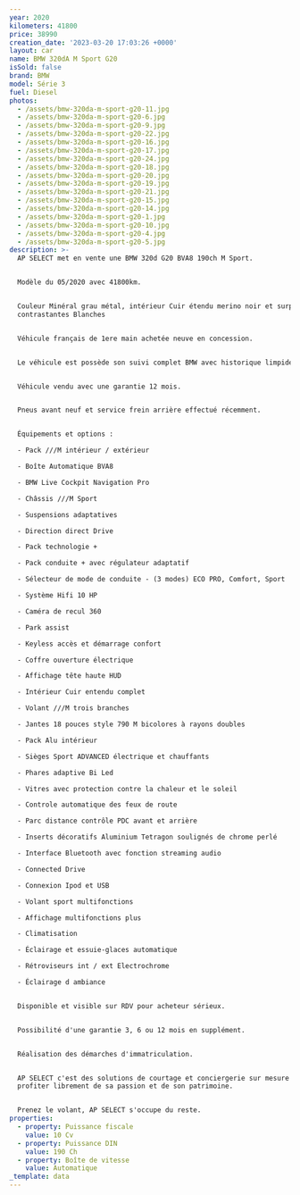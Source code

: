 ```yaml
---
year: 2020
kilometers: 41800
price: 38990
creation_date: '2023-03-20 17:03:26 +0000'
layout: car
name: BMW 320dA M Sport G20
isSold: false
brand: BMW
model: Série 3
fuel: Diesel
photos:
  - /assets/bmw-320da-m-sport-g20-11.jpg
  - /assets/bmw-320da-m-sport-g20-6.jpg
  - /assets/bmw-320da-m-sport-g20-9.jpg
  - /assets/bmw-320da-m-sport-g20-22.jpg
  - /assets/bmw-320da-m-sport-g20-16.jpg
  - /assets/bmw-320da-m-sport-g20-17.jpg
  - /assets/bmw-320da-m-sport-g20-24.jpg
  - /assets/bmw-320da-m-sport-g20-18.jpg
  - /assets/bmw-320da-m-sport-g20-20.jpg
  - /assets/bmw-320da-m-sport-g20-19.jpg
  - /assets/bmw-320da-m-sport-g20-21.jpg
  - /assets/bmw-320da-m-sport-g20-15.jpg
  - /assets/bmw-320da-m-sport-g20-14.jpg
  - /assets/bmw-320da-m-sport-g20-1.jpg
  - /assets/bmw-320da-m-sport-g20-10.jpg
  - /assets/bmw-320da-m-sport-g20-4.jpg
  - /assets/bmw-320da-m-sport-g20-5.jpg
description: >-
  AP SELECT met en vente une BMW 320d G20 BVA8 190ch M Sport.


  Modèle du 05/2020 avec 41800km.


  Couleur Minéral grau métal, intérieur Cuir étendu merino noir et surpiqûres
  contrastantes Blanches


  Véhicule français de 1ere main achetée neuve en concession.


  Le véhicule est possède son suivi complet BMW avec historique limpide.


  Véhicule vendu avec une garantie 12 mois.


  Pneus avant neuf et service frein arrière effectué récemment.


  Équipements et options :

  - Pack ///M intérieur / extérieur

  - Boîte Automatique BVA8

  - BMW Live Cockpit Navigation Pro

  - Châssis ///M Sport

  - Suspensions adaptatives

  - Direction direct Drive

  - Pack technologie +

  - Pack conduite + avec régulateur adaptatif

  - Sélecteur de mode de conduite - (3 modes) ECO PRO, Comfort, Sport

  - Système Hifi 10 HP

  - Caméra de recul 360

  - Park assist

  - Keyless accès et démarrage confort

  - Coffre ouverture électrique

  - Affichage tête haute HUD

  - Intérieur Cuir entendu complet

  - Volant ///M trois branches

  - Jantes 18 pouces style 790 M bicolores à rayons doubles

  - Pack Alu intérieur

  - Sièges Sport ADVANCED électrique et chauffants

  - Phares adaptive Bi Led

  - Vitres avec protection contre la chaleur et le soleil

  - Controle automatique des feux de route

  - Parc distance contrôle PDC avant et arrière

  - Inserts décoratifs Aluminium Tetragon soulignés de chrome perlé

  - Interface Bluetooth avec fonction streaming audio

  - Connected Drive

  - Connexion Ipod et USB

  - Volant sport multifonctions

  - Affichage multifonctions plus

  - Climatisation

  - Éclairage et essuie-glaces automatique

  - Rétroviseurs int / ext Electrochrome

  - Éclairage d ambiance


  Disponible et visible sur RDV pour acheteur sérieux.


  Possibilité d'une garantie 3, 6 ou 12 mois en supplément.


  Réalisation des démarches d'immatriculation.


  AP SELECT c'est des solutions de courtage et conciergerie sur mesure pour
  profiter librement de sa passion et de son patrimoine.


  Prenez le volant, AP SELECT s'occupe du reste.
properties:
  - property: Puissance fiscale
    value: 10 Cv
  - property: Puissance DIN
    value: 190 Ch
  - property: Boîte de vitesse
    value: Automatique
_template: data
---
```


